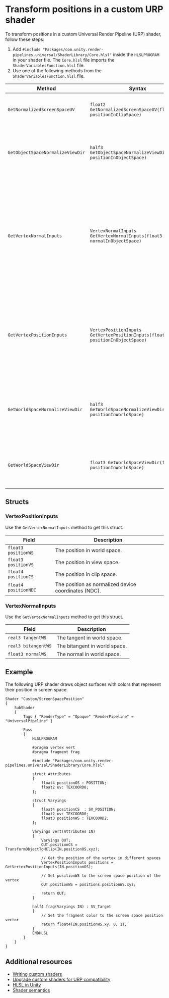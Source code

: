 # Transform positions in a custom URP shader

To transform positions in a custom Universal Render Pipeline (URP) shader, follow these steps:

1. Add `#include "Packages/com.unity.render-pipelines.universal/ShaderLibrary/Core.hlsl"` inside the `HLSLPROGRAM` in your shader file. The `Core.hlsl` file imports the `ShaderVariablesFunction.hlsl` file.
2. Use one of the following methods from the `ShaderVariablesFunction.hlsl` file.

| **Method** | **Syntax** | **Description** |
|-|-|-|
| `GetNormalizedScreenSpaceUV` | `float2 GetNormalizedScreenSpaceUV(float2 positionInClipSpace)` | Converts a position in clip space to screen space. |
| `GetObjectSpaceNormalizeViewDir` | `half3 GetObjectSpaceNormalizeViewDir(float3 positionInObjectSpace)` | Converts a position in object space to the normalized direction towards the viewer. |
| `GetVertexNormalInputs` | `VertexNormalInputs GetVertexNormalInputs(float3 normalInObjectSpace)` | Converts the normal of a vertex in object space to a tangent, bitangent, and normal in world space. You can also input both the normal and a `float4` tangent in object space. |
| `GetVertexPositionInputs` | `VertexPositionInputs GetVertexPositionInputs(float3 positionInObjectSpace)` | Converts the position of a vertex in object space to positions in world space, view space, clip space, and normalized device coordinates. |
| `GetWorldSpaceNormalizeViewDir` | `half3 GetWorldSpaceNormalizeViewDir(float3 positionInWorldSpace)` | Returns the direction from a position in world space to the viewer, and normalizes the direction. |
| `GetWorldSpaceViewDir` | `float3 GetWorldSpaceViewDir(float3 positionInWorldSpace)` | Returns the direction from a position in world space to the viewer. |

## Structs

### VertexPositionInputs

Use the `GetVertexNormalInputs` method to get this struct.

| **Field** | **Description** |
|-------|-------------|
| `float3 positionWS` | The position in world space. |
| `float3 positionVS` | The position in view space. |
| `float4 positionCS` | The position in clip space. |
| `float4 positionNDC` | The position as normalized device coordinates (NDC). |

### VertexNormalInputs

Use the `GetVertexNormalInputs` method to get this struct.

| **Field** | **Description** |
|---------|-------------|
| `real3 tangentWS` | The tangent in world space. |
| `real3 bitangentWS` | The bitangent in world space. |
| `float3 normalWS` | The normal in world space. |

## Example

The following URP shader draws object surfaces with colors that represent their position in screen space.

```hlsl
Shader "Custom/ScreenSpacePosition"
{
    SubShader
    {
        Tags { "RenderType" = "Opaque" "RenderPipeline" = "UniversalPipeline" }

        Pass
        {
            HLSLPROGRAM

            #pragma vertex vert
            #pragma fragment frag

            #include "Packages/com.unity.render-pipelines.universal/ShaderLibrary/Core.hlsl"

            struct Attributes
            {
                float4 positionOS : POSITION;
                float2 uv: TEXCOORD0;
            };

            struct Varyings
            {
                float4 positionCS  : SV_POSITION;
                float2 uv: TEXCOORD0;
                float3 positionWS : TEXCOORD2;
            };

            Varyings vert(Attributes IN)
            {
                Varyings OUT;
                OUT.positionCS = TransformObjectToHClip(IN.positionOS.xyz);

                // Get the position of the vertex in different spaces
                VertexPositionInputs positions = GetVertexPositionInputs(IN.positionOS);

                // Set positionWS to the screen space position of the vertex
                OUT.positionWS = positions.positionWS.xyz;

                return OUT;
            }

            half4 frag(Varyings IN) : SV_Target
            {
                // Set the fragment color to the screen space position vector
                return float4(IN.positionWS.xy, 0, 1);
            }
            ENDHLSL
        }
    }
}
```

## Additional resources

- [Writing custom shaders](writing-custom-shaders-urp.md)
- [Upgrade custom shaders for URP compatibility](urp-shaders/birp-urp-custom-shader-upgrade-guide.md)
- [HLSL in Unity](https://docs.unity3d.com/Manual/SL-ShaderPrograms.html)
- [Shader semantics](https://docs.unity3d.com/Manual/SL-ShaderSemantics.html)




